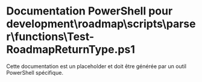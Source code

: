 # Documentation PowerShell pour development\roadmap\scripts\parser\functions\Test-RoadmapReturnType.ps1

Cette documentation est un placeholder et doit être générée par un outil PowerShell spécifique.
